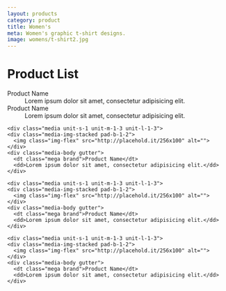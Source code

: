 ```yaml
---
layout: products
category: product
title: Women's
meta: Women's graphic t-shirt designs.
image: womens/t-shirt2.jpg
---
```


<h1>Product List</h1>

<div class="grid">

  <div class="media unit-s-1 unit-m-1-3 unit-l-1-3">
    <div class="media-img-stacked pad-b-1-2">
      <img class="img-flex" src="http://placehold.it/256x100" alt="">
    </div>
    <div class="media-body gutter">
      <dt class="mega brand">Product Name</dt>
      <dd>Lorem ipsum dolor sit amet, consectetur adipisicing elit.</dd>
    </div>
  </div>

  <div class="media unit-s-1 unit-m-1-3 unit-l-1-3">
    <div class="media-img-stacked pad-b-1-2">
      <img class="img-flex" src="http://placehold.it/256x100" alt="">
    </div>
    <div class="media-body gutter">
      <dt class="mega brand">Product Name</dt>
      <dd>Lorem ipsum dolor sit amet, consectetur adipisicing elit.</dd>
    </div>
  </div>

    <div class="media unit-s-1 unit-m-1-3 unit-l-1-3">
    <div class="media-img-stacked pad-b-1-2">
      <img class="img-flex" src="http://placehold.it/256x100" alt="">
    </div>
    <div class="media-body gutter">
      <dt class="mega brand">Product Name</dt>
      <dd>Lorem ipsum dolor sit amet, consectetur adipisicing elit.</dd>
    </div>
  </div>

    <div class="media unit-s-1 unit-m-1-3 unit-l-1-3">
    <div class="media-img-stacked pad-b-1-2">
      <img class="img-flex" src="http://placehold.it/256x100" alt="">
    </div>
    <div class="media-body gutter">
      <dt class="mega brand">Product Name</dt>
      <dd>Lorem ipsum dolor sit amet, consectetur adipisicing elit.</dd>
    </div>
  </div>

    <div class="media unit-s-1 unit-m-1-3 unit-l-1-3">
    <div class="media-img-stacked pad-b-1-2">
      <img class="img-flex" src="http://placehold.it/256x100" alt="">
    </div>
    <div class="media-body gutter">
      <dt class="mega brand">Product Name</dt>
      <dd>Lorem ipsum dolor sit amet, consectetur adipisicing elit.</dd>
    </div>
  </div>

</div>
